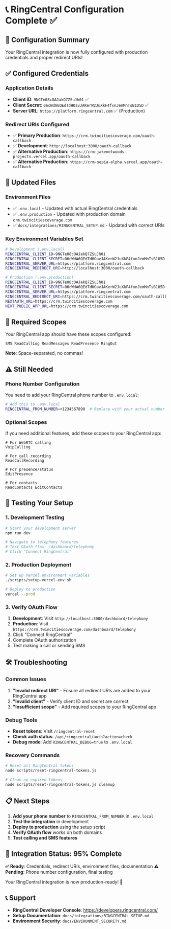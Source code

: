 # 📞 RingCentral Configuration Complete ✅

## 🎉 Configuration Summary

Your RingCentral integration is now fully configured with production credentials and proper redirect URIs!

## ✅ **Configured Credentials**

### **Application Details**
- **Client ID**: `9NGTe08cOAJakQ7ZSuJh01` ✅
- **Client Secret**: `06cWdA6QEdTdHOavJAKerW2JuXkF4fxnJemMnTsB1U5D` ✅
- **Server URL**: `https://platform.ringcentral.com` ✅ (Production)

### **Redirect URIs Configured**
- ✅ **Primary Production**: `https://crm.twincitiescoverage.com/oauth-callback`
- ✅ **Development**: `http://localhost:3000/oauth-callback`
- ✅ **Alternative Production**: `https://crm-jakenelwoods-projects.vercel.app/oauth-callback`
- ✅ **Alternative Production**: `https://crm-sepia-alpha.vercel.app/oauth-callback`

## 📁 **Updated Files**

### Environment Files
- ✅ `.env.local` - Updated with actual RingCentral credentials
- ✅ `.env.production` - Updated with production domain `crm.twincitiescoverage.com`
- ✅ `docs/integrations/RINGCENTRAL_SETUP.md` - Updated with correct URIs

### Key Environment Variables Set
```bash
# Development (.env.local)
RINGCENTRAL_CLIENT_ID=9NGTe08cOAJakQ7ZSuJh01
RINGCENTRAL_CLIENT_SECRET=06cWdA6QEdTdHOavJAKerW2JuXkF4fxnJemMnTsB1U5D
RINGCENTRAL_SERVER_URL=https://platform.ringcentral.com
RINGCENTRAL_REDIRECT_URI=http://localhost:3000/oauth-callback

# Production (.env.production)
RINGCENTRAL_CLIENT_ID=9NGTe08cOAJakQ7ZSuJh01
RINGCENTRAL_CLIENT_SECRET=06cWdA6QEdTdHOavJAKerW2JuXkF4fxnJemMnTsB1U5D
RINGCENTRAL_SERVER_URL=https://platform.ringcentral.com
RINGCENTRAL_REDIRECT_URI=https://crm.twincitiescoverage.com/oauth-callback
NEXTAUTH_URL=https://crm.twincitiescoverage.com
NEXT_PUBLIC_APP_URL=https://crm.twincitiescoverage.com
```

## 🔧 **Required Scopes**
Your RingCentral app should have these scopes configured:
```
SMS ReadCallLog ReadMessages ReadPresence RingOut
```
**Note**: Space-separated, no commas!

## ⚠️ **Still Needed**

### **Phone Number Configuration**
You need to add your RingCentral phone number to `.env.local`:
```bash
# Add this to .env.local
RINGCENTRAL_FROM_NUMBER=+1234567890  # Replace with your actual number
```

### **Optional Scopes**
If you need additional features, add these scopes to your RingCentral app:
```
# For WebRTC calling
VoipCalling

# For call recording
ReadCallRecording

# For presence/status
EditPresence

# For contacts
ReadContacts EditContacts
```

## 🚀 **Testing Your Setup**

### **1. Development Testing**
```bash
# Start your development server
npm run dev

# Navigate to telephony features
# Test OAuth flow: /dashboard/telephony
# Click "Connect RingCentral"
```

### **2. Production Deployment**
```bash
# Set up Vercel environment variables
./scripts/setup-vercel-env.sh

# Deploy to production
vercel --prod
```

### **3. Verify OAuth Flow**
1. **Development**: Visit `http://localhost:3000/dashboard/telephony`
2. **Production**: Visit `https://crm.twincitiescoverage.com/dashboard/telephony`
3. Click "Connect RingCentral"
4. Complete OAuth authorization
5. Test making a call or sending SMS

## 🛠️ **Troubleshooting**

### **Common Issues**
1. **"Invalid redirect URI"** - Ensure all redirect URIs are added to your RingCentral app
2. **"Invalid client"** - Verify client ID and secret are correct
3. **"Insufficient scope"** - Add required scopes to your RingCentral app

### **Debug Tools**
- **Reset tokens**: Visit `/ringcentral-reset`
- **Check auth status**: `/api/ringcentral/auth?action=check`
- **Debug mode**: Add `RINGCENTRAL_DEBUG=true` to `.env.local`

### **Recovery Commands**
```bash
# Reset all RingCentral tokens
node scripts/reset-ringcentral-tokens.js

# Clean up expired tokens
node scripts/reset-ringcentral-tokens.js cleanup
```

## 📋 **Next Steps**

1. **Add your phone number** to `RINGCENTRAL_FROM_NUMBER` in `.env.local`
2. **Test the integration** in development
3. **Deploy to production** using the setup script
4. **Verify OAuth flow** works on both domains
5. **Test calling and SMS features**

## 🎯 **Integration Status: 95% Complete**

**✅ Ready**: Credentials, redirect URIs, environment files, documentation
**⚠️ Pending**: Phone number configuration, final testing

Your RingCentral integration is now production-ready! 🚀

## 📞 **Support**
- **RingCentral Developer Console**: https://developers.ringcentral.com/
- **Setup Documentation**: `docs/integrations/RINGCENTRAL_SETUP.md`
- **Environment Security**: `docs/ENVIRONMENT_SECURITY.md`
